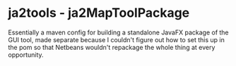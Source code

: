 # ja2tools - ja2MapToolPackage
Essentially a maven config for building a standalone JavaFX package of the GUI tool, made separate because I couldn't figure out how to set this up in the pom so that Netbeans wouldn't repackage the whole thing at every opportunity.
